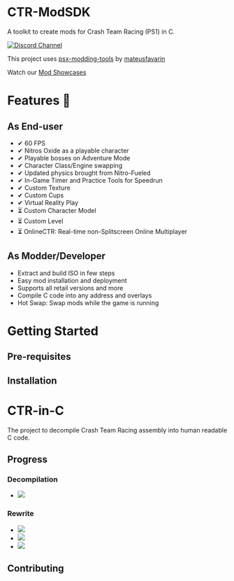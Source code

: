 
# CTR-ModSDK

A toolkit to create mods for Crash Team Racing (PS1) in C.

[![Discord Channel][discord-badge]][discord]

[discord]: https://discord.gg/WHkuh2n
[discord-badge]: https://img.shields.io/discord/527135227546435584?color=%237289DA&logo=discord&logoColor=ffffff

This project uses [psx-modding-tools](https://github.com/mateusfavarin/psx-modding-toolchain) by [mateusfavarin](https://github.com/mateusfavarin)

Watch our [Mod Showcases](https://www.youtube.com/playlist?list=PL2jaTxWyUt6yOsEhidU4zAENmCXetvbNW)
# Features 📃

## As End-user
- ✔ 60 FPS
- ✔ Nitros Oxide as a playable character
- ✔ Playable bosses on Adventure Mode
- ✔ Character Class/Engine swapping
- ✔ Updated physics brought from Nitro-Fueled
- ✔ In-Game Timer and Practice Tools for Speedrun
- ✔ Custom Texture
- ✔ Custom Cups
- ✔ Virtual Reality Play
- ⏳ Custom Character Model
- ⏳ Custom Level
- ⏳ OnlineCTR: Real-time non-Splitscreen Online Multiplayer

## As Modder/Developer

- Extract and build ISO in few steps
- Easy mod installation and deployment
- Supports all retail versions and more
- Compile C code into any address and overlays
- Hot Swap: Swap mods while the game is running

# Getting Started
## Pre-requisites
## Installation

# CTR-in-C

The project to decompile Crash Team Racing assembly into human readable C code.

## Progress
### Decompilation
- ![](https://progress-bar.dev/97/?width=300)
### Rewrite
- ![](https://progress-bar.dev/92/?scale=1171&width=300&title=USA&suffix=%20functions%20out%20of%201171)
- ![](https://progress-bar.dev/22/?scale=1171&width=300&title=PAL&suffix=%20functions%20out%20of%20~1171)
- ![](https://progress-bar.dev/94/?scale=1171&width=300&title=JPN&suffix=%20functions%20out%20of%20~1171)
## Contributing
